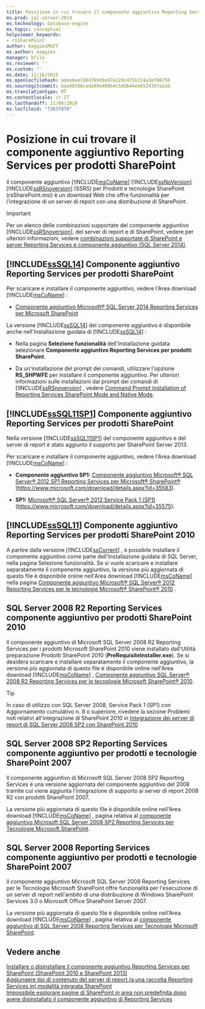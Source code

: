 ```yaml
---
title: Posizione in cui trovare il componente aggiuntivo Reporting Services per prodotti SharePoint | Microsoft Docs
ms.prod: sql-server-2014
ms.technology: database-engine
ms.topic: conceptual
helpviewer_keywords:
- rsSharePoint
author: maggiesMSFT
ms.author: maggies
manager: kfile
ms.reviewer: ''
ms.custom: ''
ms.date: 11/16/2015
ms.openlocfilehash: adee6ee7d0d769d8e87e228c475b224a3e78675b
ms.sourcegitcommit: baa40306cada09e480b4c5ddb44ee8524307a2ab
ms.translationtype: MT
ms.contentlocale: it-IT
ms.lasthandoff: 11/06/2019
ms.locfileid: "73637870"
---
```

# <a name="where-to-find-the-reporting-services-add-in-for-sharepoint-products"></a>Posizione in cui trovare il componente aggiuntivo Reporting Services per prodotti SharePoint

Il componente aggiuntivo [!INCLUDE[msCoName](../../includes/msconame-md.md)] [!INCLUDE[ssNoVersion](../../includes/ssnoversion-md.md)] [!INCLUDE[ssRSnoversion](../../includes/ssrsnoversion-md.md)] (SSRS) per Prodotti e tecnologie SharePoint (rsSharePoint.msi) è un download Web che offre funzionalità per l'integrazione di un server di report con una distribuzione di SharePoint.  
  
> [!IMPORTANT]  
>  Per un elenco delle combinazioni supportate del componente aggiuntivo [!INCLUDE[ssRSnoversion](../../includes/ssrsnoversion-md.md)], del server di report e di SharePoint, vedere per ulteriori informazioni, vedere [combinazioni supportate di SharePoint e server Reporting Services e componente aggiuntivo &#40;SQL Server 2014&#41;](supported-combinations-of-sharepoint-and-reporting-services-server.md).  
  
##  <a name="bkmk_sql14"></a> [!INCLUDE[ssSQL14](../../includes/sssql14-md.md)] Componente aggiuntivo Reporting Services per prodotti SharePoint  
 Per scaricare e installare il componente aggiuntivo, vedere l'Area download [!INCLUDE[msCoName](../../includes/msconame-md.md)] :  
  
-   [Componente aggiuntivo Microsoft® SQL Server 2014 Reporting Services per Microsoft SharePoint](https://www.microsoft.com/download/details.aspx?id=53162)  
  
 La versione [!INCLUDE[ssSQL14](../../includes/sssql14-md.md)] del componente aggiuntivo è disponibile anche nell'Installazione guidata di [!INCLUDE[ssSQL14](../../includes/sssql14-md.md)] :  
  
-   Nella pagina **Selezione funzionalità** dell'Installazione guidata selezionare **Componente aggiuntivo Reporting Services per prodotti SharePoint**.  
  
-   Da un'installazione del prompt dei comandi, utilizzare l'opzione **RS_SHPWFE** per installare il componente aggiuntivo. Per ulteriori informazioni sulle installazioni dal prompt dei comandi di [!INCLUDE[ssRSnoversion](../../includes/ssrsnoversion-md.md)] , vedere [Command Prompt Installation of Reporting Services SharePoint Mode and Native Mode](install-reporting-services-at-the-command-prompt.md).  
  
##  <a name="bkmk_sql11sp1"></a> [!INCLUDE[ssSQL11SP1](../../includes/sssql11sp1-md.md)] Componente aggiuntivo Reporting Services per prodotti SharePoint  
 Nella versione [!INCLUDE[ssSQL11SP1](../../includes/sssql11sp1-md.md)] del componente aggiuntivo e del server di report è stato aggiunto il supporto per SharePoint Server 2013.  
  
 Per scaricare e installare il componente aggiuntivo, vedere l'Area download [!INCLUDE[msCoName](../../includes/msconame-md.md)] :  
  
-   **Componente aggiuntivo SP1:** [Componente aggiuntivo Microsoft® SQL Server® 2012 SP1 Reporting Services per Microsoft® SharePoint®](https://www.microsoft.com/download/details.aspx?id=35583) (https://www.microsoft.com/download/details.aspx?id=35583).  
  
-   **SP1:** [Microsoft® SQL Server® 2012 Service Pack 1 (SP1)](https://www.microsoft.com/download/details.aspx?id=35575) (https://www.microsoft.com/download/details.aspx?id=35575).  
  
##  <a name="bkmk_sql11"></a> [!INCLUDE[ssSQL11](../../includes/sssql11-md.md)] Componente aggiuntivo Reporting Services per prodotti SharePoint 2010  
 A partire dalla versione [!INCLUDE[ssCurrent](../../includes/sscurrent-md.md)] , è possibile installare il componente aggiuntivo come parte dell'Installazione guidata di SQL Server, nella pagina Selezione funzionalità. Se si vuole scaricare e installare separatamente il componente aggiuntivo, la versione più aggiornata di questo file è disponibile online nell'Area download [!INCLUDE[msCoName](../../includes/msconame-md.md)] nella pagina [Componente aggiuntivo Microsoft® SQL Server® 2012 Reporting Services per le tecnologie Microsoft® SharePoint® 2010](https://go.microsoft.com/fwlink/?LinkID=207242) .  
  
##  <a name="bkmk_sql2008r2"></a>SQL Server 2008 R2 Reporting Services componente aggiuntivo per prodotti SharePoint 2010  
 Il componente aggiuntivo di Microsoft SQL Server 2008 R2 Reporting Services per i prodotti Microsoft SharePoint 2010 viene installato dall'Utilità preparazione Prodotti SharePoint 2010 (**PreRequisiteInstaller.exe**). Se si desidera scaricare e installare separatamente il componente aggiuntivo, la versione più aggiornata di questo file è disponibile online nell'Area download [!INCLUDE[msCoName](../../includes/msconame-md.md)] , [Componente aggiuntivo SQL Server® 2008 R2 Reporting Services per le tecnologie Microsoft SharePoint® 2010](https://www.microsoft.com/download/details.aspx?id=622).  
  
> [!TIP]  
>  In caso di utilizzo con SQL Server 2008, Service Pack 1 (SP1) con Aggiornamento cumulativo n. 8 o superiore, rivedere la sezione Problemi noti relativi all'integrazione di SharePoint 2010 in [Integrazione dei server di report di SQL Server 2008 SP2 con SharePoint 2010](https://technet.microsoft.com/library/ff946055%28SQL.100%29.aspx)  
  
##  <a name="bkmk_sql2008sp2"></a>SQL Server 2008 SP2 Reporting Services componente aggiuntivo per prodotti e tecnologie SharePoint 2007  
 Il componente aggiuntivo di Microsoft SQL Server 2008 SP2 Reporting Services è una versione aggiornata del componente aggiuntivo del 2008 tramite cui viene aggiunta l'integrazione di supporto ai server di report 2008 R2 con prodotti SharePoint 2007.  
  
 La versione più aggiornata di questo file è disponibile online nell'Area download [!INCLUDE[msCoName](../../includes/msconame-md.md)] , pagina relativa al [componente aggiuntivo Microsoft SQL Server 2008 SP2 Reporting Services per Tecnologie Microsoft SharePoint](https://www.microsoft.com/download/details.aspx?id=793).  
  
##  <a name="bkmk_sql2008"></a>SQL Server 2008 Reporting Services componente aggiuntivo per prodotti e tecnologie SharePoint 2007  
 Il componente aggiuntivo Microsoft SQL Server 2008 Reporting Services per le Tecnologie Microsoft SharePoint offre funzionalità per l'esecuzione di un server di report nell'ambito di una distribuzione di Windows SharePoint Services 3.0 o Microsoft Office SharePoint Server 2007.  
  
 La versione più aggiornata di questo file è disponibile online nell'Area download [!INCLUDE[msCoName](../../includes/msconame-md.md)] , pagina relativa al [componente aggiuntivo di SQL Server 2008 Reporting Services per Tecnologie Microsoft SharePoint](https://www.microsoft.com/download/details.aspx?id=622).  
  
## <a name="see-also"></a>Vedere anche  
 [Installare o disinstallare il componente aggiuntivo Reporting Services per SharePoint &#40;SharePoint 2010 e SharePoint 2013&#41; ](install-or-uninstall-the-reporting-services-add-in-for-sharepoint.md)   
 [Aggiungere tipi di contenuto del server di report &#40;a una raccolta Reporting Services in&#41; modalità integrata SharePoint](../add-reporting-services-content-types-to-a-sharepoint-library.md)   
 [Impossibile esplorare pagine di SharePoint in area non predefinita dopo avere disinstallato il componente aggiuntivo di Reporting Services](https://support.microsoft.com/kb/2009212)  
  
  
